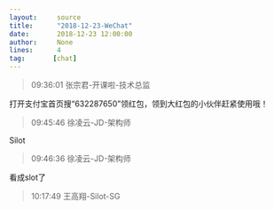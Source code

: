 ```yaml
---
layout:     source 
title:      "2018-12-23-WeChat"
date:       2018-12-23 12:00:00
author:     None
lines:      4 
tag:       [chat]
---
```

> 09:36:01  张宗君-开课啦-技术总监  
   
打开支付宝首页搜“632287650”领红包，领到大红包的小伙伴赶紧使用哦！  
   
> 09:45:46  徐凌云-JD-架构师  
   
Silot  
   
> 09:46:36  徐凌云-JD-架构师  
   
看成slot了  
   
> 10:17:49  王高翔-Silot-SG  
   
  
   

